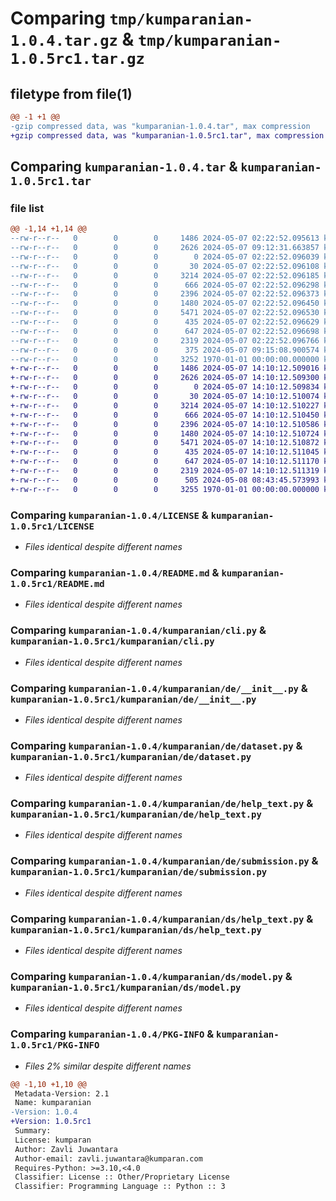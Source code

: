 # Comparing `tmp/kumparanian-1.0.4.tar.gz` & `tmp/kumparanian-1.0.5rc1.tar.gz`

## filetype from file(1)

```diff
@@ -1 +1 @@
-gzip compressed data, was "kumparanian-1.0.4.tar", max compression
+gzip compressed data, was "kumparanian-1.0.5rc1.tar", max compression
```

## Comparing `kumparanian-1.0.4.tar` & `kumparanian-1.0.5rc1.tar`

### file list

```diff
@@ -1,14 +1,14 @@
--rw-r--r--   0        0        0     1486 2024-05-07 02:22:52.095613 kumparanian-1.0.4/LICENSE
--rw-r--r--   0        0        0     2626 2024-05-07 09:12:31.663857 kumparanian-1.0.4/README.md
--rw-r--r--   0        0        0        0 2024-05-07 02:22:52.096039 kumparanian-1.0.4/kumparanian/__init__.py
--rw-r--r--   0        0        0       30 2024-05-07 02:22:52.096108 kumparanian-1.0.4/kumparanian/__main__.py
--rw-r--r--   0        0        0     3214 2024-05-07 02:22:52.096185 kumparanian-1.0.4/kumparanian/cli.py
--rw-r--r--   0        0        0      666 2024-05-07 02:22:52.096298 kumparanian-1.0.4/kumparanian/de/__init__.py
--rw-r--r--   0        0        0     2396 2024-05-07 02:22:52.096373 kumparanian-1.0.4/kumparanian/de/dataset.py
--rw-r--r--   0        0        0     1480 2024-05-07 02:22:52.096450 kumparanian-1.0.4/kumparanian/de/help_text.py
--rw-r--r--   0        0        0     5471 2024-05-07 02:22:52.096530 kumparanian-1.0.4/kumparanian/de/submission.py
--rw-r--r--   0        0        0      435 2024-05-07 02:22:52.096629 kumparanian-1.0.4/kumparanian/ds/__init__.py
--rw-r--r--   0        0        0      647 2024-05-07 02:22:52.096698 kumparanian-1.0.4/kumparanian/ds/help_text.py
--rw-r--r--   0        0        0     2319 2024-05-07 02:22:52.096766 kumparanian-1.0.4/kumparanian/ds/model.py
--rw-r--r--   0        0        0      375 2024-05-07 09:15:08.900574 kumparanian-1.0.4/pyproject.toml
--rw-r--r--   0        0        0     3252 1970-01-01 00:00:00.000000 kumparanian-1.0.4/PKG-INFO
+-rw-r--r--   0        0        0     1486 2024-05-07 14:10:12.509016 kumparanian-1.0.5rc1/LICENSE
+-rw-r--r--   0        0        0     2626 2024-05-07 14:10:12.509300 kumparanian-1.0.5rc1/README.md
+-rw-r--r--   0        0        0        0 2024-05-07 14:10:12.509834 kumparanian-1.0.5rc1/kumparanian/__init__.py
+-rw-r--r--   0        0        0       30 2024-05-07 14:10:12.510074 kumparanian-1.0.5rc1/kumparanian/__main__.py
+-rw-r--r--   0        0        0     3214 2024-05-07 14:10:12.510227 kumparanian-1.0.5rc1/kumparanian/cli.py
+-rw-r--r--   0        0        0      666 2024-05-07 14:10:12.510450 kumparanian-1.0.5rc1/kumparanian/de/__init__.py
+-rw-r--r--   0        0        0     2396 2024-05-07 14:10:12.510586 kumparanian-1.0.5rc1/kumparanian/de/dataset.py
+-rw-r--r--   0        0        0     1480 2024-05-07 14:10:12.510724 kumparanian-1.0.5rc1/kumparanian/de/help_text.py
+-rw-r--r--   0        0        0     5471 2024-05-07 14:10:12.510872 kumparanian-1.0.5rc1/kumparanian/de/submission.py
+-rw-r--r--   0        0        0      435 2024-05-07 14:10:12.511045 kumparanian-1.0.5rc1/kumparanian/ds/__init__.py
+-rw-r--r--   0        0        0      647 2024-05-07 14:10:12.511170 kumparanian-1.0.5rc1/kumparanian/ds/help_text.py
+-rw-r--r--   0        0        0     2319 2024-05-07 14:10:12.511319 kumparanian-1.0.5rc1/kumparanian/ds/model.py
+-rw-r--r--   0        0        0      505 2024-05-08 08:43:45.573993 kumparanian-1.0.5rc1/pyproject.toml
+-rw-r--r--   0        0        0     3255 1970-01-01 00:00:00.000000 kumparanian-1.0.5rc1/PKG-INFO
```

### Comparing `kumparanian-1.0.4/LICENSE` & `kumparanian-1.0.5rc1/LICENSE`

 * *Files identical despite different names*

### Comparing `kumparanian-1.0.4/README.md` & `kumparanian-1.0.5rc1/README.md`

 * *Files identical despite different names*

### Comparing `kumparanian-1.0.4/kumparanian/cli.py` & `kumparanian-1.0.5rc1/kumparanian/cli.py`

 * *Files identical despite different names*

### Comparing `kumparanian-1.0.4/kumparanian/de/__init__.py` & `kumparanian-1.0.5rc1/kumparanian/de/__init__.py`

 * *Files identical despite different names*

### Comparing `kumparanian-1.0.4/kumparanian/de/dataset.py` & `kumparanian-1.0.5rc1/kumparanian/de/dataset.py`

 * *Files identical despite different names*

### Comparing `kumparanian-1.0.4/kumparanian/de/help_text.py` & `kumparanian-1.0.5rc1/kumparanian/de/help_text.py`

 * *Files identical despite different names*

### Comparing `kumparanian-1.0.4/kumparanian/de/submission.py` & `kumparanian-1.0.5rc1/kumparanian/de/submission.py`

 * *Files identical despite different names*

### Comparing `kumparanian-1.0.4/kumparanian/ds/help_text.py` & `kumparanian-1.0.5rc1/kumparanian/ds/help_text.py`

 * *Files identical despite different names*

### Comparing `kumparanian-1.0.4/kumparanian/ds/model.py` & `kumparanian-1.0.5rc1/kumparanian/ds/model.py`

 * *Files identical despite different names*

### Comparing `kumparanian-1.0.4/PKG-INFO` & `kumparanian-1.0.5rc1/PKG-INFO`

 * *Files 2% similar despite different names*

```diff
@@ -1,10 +1,10 @@
 Metadata-Version: 2.1
 Name: kumparanian
-Version: 1.0.4
+Version: 1.0.5rc1
 Summary: 
 License: kumparan
 Author: Zavli Juwantara
 Author-email: zavli.juwantara@kumparan.com
 Requires-Python: >=3.10,<4.0
 Classifier: License :: Other/Proprietary License
 Classifier: Programming Language :: Python :: 3
```

